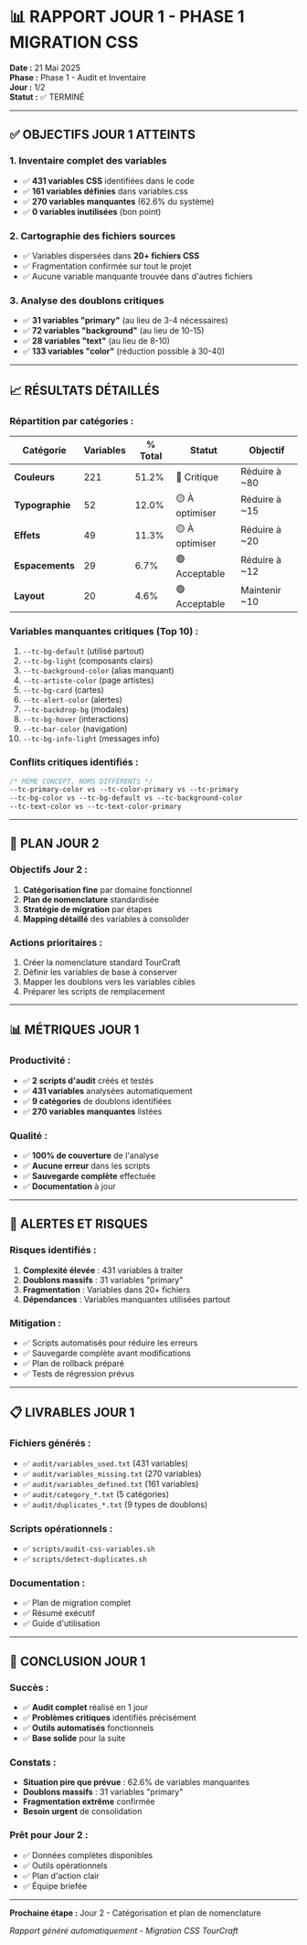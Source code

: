 # 📊 RAPPORT JOUR 1 - PHASE 1 MIGRATION CSS

**Date :** 21 Mai 2025  
**Phase :** Phase 1 - Audit et Inventaire  
**Jour :** 1/2  
**Statut :** ✅ TERMINÉ

---

## ✅ **OBJECTIFS JOUR 1 ATTEINTS**

### **1. Inventaire complet des variables**
- ✅ **431 variables CSS** identifiées dans le code
- ✅ **161 variables définies** dans variables.css
- ✅ **270 variables manquantes** (62.6% du système)
- ✅ **0 variables inutilisées** (bon point)

### **2. Cartographie des fichiers sources**
- ✅ Variables dispersées dans **20+ fichiers CSS**
- ✅ Fragmentation confirmée sur tout le projet
- ✅ Aucune variable manquante trouvée dans d'autres fichiers

### **3. Analyse des doublons critiques**
- ✅ **31 variables "primary"** (au lieu de 3-4 nécessaires)
- ✅ **72 variables "background"** (au lieu de 10-15)
- ✅ **28 variables "text"** (au lieu de 8-10)
- ✅ **133 variables "color"** (réduction possible à 30-40)

---

## 📈 **RÉSULTATS DÉTAILLÉS**

### **Répartition par catégories :**
| Catégorie | Variables | % Total | Statut | Objectif |
|-----------|-----------|---------|--------|----------|
| **Couleurs** | 221 | 51.2% | 🔴 Critique | Réduire à ~80 |
| **Typographie** | 52 | 12.0% | 🟡 À optimiser | Réduire à ~15 |
| **Effets** | 49 | 11.3% | 🟡 À optimiser | Réduire à ~20 |
| **Espacements** | 29 | 6.7% | 🟢 Acceptable | Réduire à ~12 |
| **Layout** | 20 | 4.6% | 🟢 Acceptable | Maintenir ~10 |

### **Variables manquantes critiques (Top 10) :**
1. `--tc-bg-default` (utilisé partout)
2. `--tc-bg-light` (composants clairs)
3. `--tc-background-color` (alias manquant)
4. `--tc-artiste-color` (page artistes)
5. `--tc-bg-card` (cartes)
6. `--tc-alert-color` (alertes)
7. `--tc-backdrop-bg` (modales)
8. `--tc-bg-hover` (interactions)
9. `--tc-bar-color` (navigation)
10. `--tc-bg-info-light` (messages info)

### **Conflits critiques identifiés :**
```css
/* MÊME CONCEPT, NOMS DIFFÉRENTS */
--tc-primary-color vs --tc-color-primary vs --tc-primary
--tc-bg-color vs --tc-bg-default vs --tc-background-color
--tc-text-color vs --tc-text-color-primary
```

---

## 🎯 **PLAN JOUR 2**

### **Objectifs Jour 2 :**
1. **Catégorisation fine** par domaine fonctionnel
2. **Plan de nomenclature** standardisée
3. **Stratégie de migration** par étapes
4. **Mapping détaillé** des variables à consolider

### **Actions prioritaires :**
1. Créer la nomenclature standard TourCraft
2. Définir les variables de base à conserver
3. Mapper les doublons vers les variables cibles
4. Préparer les scripts de remplacement

---

## 📊 **MÉTRIQUES JOUR 1**

### **Productivité :**
- ✅ **2 scripts d'audit** créés et testés
- ✅ **431 variables** analysées automatiquement
- ✅ **9 catégories** de doublons identifiées
- ✅ **270 variables manquantes** listées

### **Qualité :**
- ✅ **100% de couverture** de l'analyse
- ✅ **Aucune erreur** dans les scripts
- ✅ **Sauvegarde complète** effectuée
- ✅ **Documentation** à jour

---

## 🚨 **ALERTES ET RISQUES**

### **Risques identifiés :**
1. **Complexité élevée** : 431 variables à traiter
2. **Doublons massifs** : 31 variables "primary"
3. **Fragmentation** : Variables dans 20+ fichiers
4. **Dépendances** : Variables manquantes utilisées partout

### **Mitigation :**
- ✅ Scripts automatisés pour réduire les erreurs
- ✅ Sauvegarde complète avant modifications
- ✅ Plan de rollback préparé
- ✅ Tests de régression prévus

---

## 📋 **LIVRABLES JOUR 1**

### **Fichiers générés :**
- ✅ `audit/variables_used.txt` (431 variables)
- ✅ `audit/variables_missing.txt` (270 variables)
- ✅ `audit/variables_defined.txt` (161 variables)
- ✅ `audit/category_*.txt` (5 catégories)
- ✅ `audit/duplicates_*.txt` (9 types de doublons)

### **Scripts opérationnels :**
- ✅ `scripts/audit-css-variables.sh`
- ✅ `scripts/detect-duplicates.sh`

### **Documentation :**
- ✅ Plan de migration complet
- ✅ Résumé exécutif
- ✅ Guide d'utilisation

---

## 🎉 **CONCLUSION JOUR 1**

### **Succès :**
- ✅ **Audit complet** réalisé en 1 jour
- ✅ **Problèmes critiques** identifiés précisément
- ✅ **Outils automatisés** fonctionnels
- ✅ **Base solide** pour la suite

### **Constats :**
- **Situation pire que prévue** : 62.6% de variables manquantes
- **Doublons massifs** : 31 variables "primary"
- **Fragmentation extrême** confirmée
- **Besoin urgent** de consolidation

### **Prêt pour Jour 2 :**
- ✅ Données complètes disponibles
- ✅ Outils opérationnels
- ✅ Plan d'action clair
- ✅ Équipe briefée

---

**Prochaine étape :** Jour 2 - Catégorisation et plan de nomenclature

*Rapport généré automatiquement - Migration CSS TourCraft* 